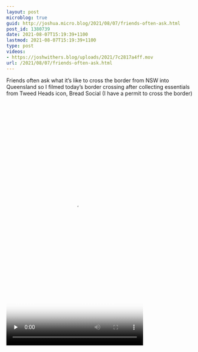 ```yaml
---
layout: post
microblog: true
guid: http://joshua.micro.blog/2021/08/07/friends-often-ask.html
post_id: 1380739
date: 2021-08-07T15:19:39+1100
lastmod: 2021-08-07T15:19:39+1100
type: post
videos:
- https://joshwithers.blog/uploads/2021/7c2817a4ff.mov
url: /2021/08/07/friends-often-ask.html
---
```

Friends often ask what it’s like to cross the border from NSW into Queensland so I filmed today’s border crossing after collecting essentials from Tweed Heads icon, Bread Social (I have a permit to cross the border)

<video controls="controls" playsinline="playsinline" src="https://joshwithers.blog/uploads/2021/7c2817a4ff.mov" width="360" height="640" poster="https://joshwithers.blog/uploads/2021/5eef255bb2.png" preload="none"></video>
